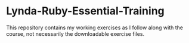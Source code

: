 # Lynda-Ruby-Essential-Training

This repository contains my working exercises as I follow along with the course, not necessarily the downloadable exercise files.
